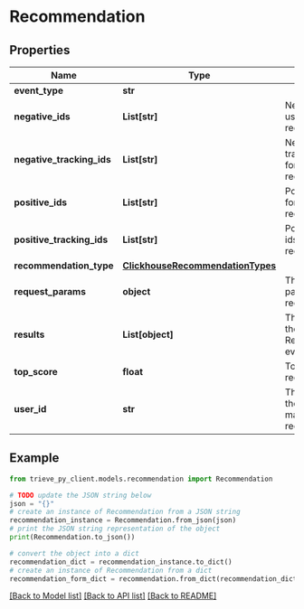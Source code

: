 # Recommendation


## Properties

Name | Type | Description | Notes
------------ | ------------- | ------------- | -------------
**event_type** | **str** |  | 
**negative_ids** | **List[str]** | Negative ids used for the recommendation | [optional] 
**negative_tracking_ids** | **List[str]** | Negative tracking ids used for the recommendation | [optional] 
**positive_ids** | **List[str]** | Positive ids used for the recommendation | [optional] 
**positive_tracking_ids** | **List[str]** | Positive tracking ids used for the recommendation | [optional] 
**recommendation_type** | [**ClickhouseRecommendationTypes**](ClickhouseRecommendationTypes.md) |  | [optional] 
**request_params** | **object** | The request params of the recommendation | [optional] 
**results** | **List[object]** | The results of the Recommendation event | [optional] 
**top_score** | **float** | Top score of the recommendation | [optional] 
**user_id** | **str** | The user id of the user who made the recommendation | [optional] 

## Example

```python
from trieve_py_client.models.recommendation import Recommendation

# TODO update the JSON string below
json = "{}"
# create an instance of Recommendation from a JSON string
recommendation_instance = Recommendation.from_json(json)
# print the JSON string representation of the object
print(Recommendation.to_json())

# convert the object into a dict
recommendation_dict = recommendation_instance.to_dict()
# create an instance of Recommendation from a dict
recommendation_form_dict = recommendation.from_dict(recommendation_dict)
```
[[Back to Model list]](../README.md#documentation-for-models) [[Back to API list]](../README.md#documentation-for-api-endpoints) [[Back to README]](../README.md)


